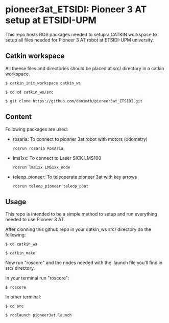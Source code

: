 
pioneer3at_ETSIDI: Pioneer 3 AT setup at ETSIDI-UPM
===================================================

This repo hosts ROS packages needed to setup a CATKIN workspace to setup all files needed for Pioneer 3 AT robot at ETSIDI-UPM university.

Catkin workspace
----------------

All theese files and directories should be placed at src/ directory in a catkin workspace.

  ``$ catkin_init_workspace catkin_ws``
  
  ``$ cd cd catkin_ws/src``
  
  ``$ git clone https://github.com/danimtb/pioneer3at_ETSIDI.git``

Content
-------

Following packages are used:

- rosaria: To connect to pionner 3at robot with motors (odometry)

    ``rosrun rosaria RosAria``

- lms1xx: To connect to Laser SICK LMS100

    ``rosrun lms1xx LMS1xx_node``
    
- teleop_pioneer: To teleoperate pioneer 3at with key arrows

    ``rosrun teleop_pioneer teleop_p3at``
    
Usage
-----

This repo is intended to be a simple method to setup and run everything needed to use Pioneer 3 AT.

After clonning this github repo in your catkin_ws src/ directory do the following:

``$ cd catkin_ws``

``$ catkin_make``

Now run "roscore" and the nodes needed with the .launch file you'll find in src/ directory.

In your terminal run "roscore":

  ``$ roscore``

In other terminal:

  ``$ cd src``
  
  ``$ roslaunch pioneer3at.launch``
